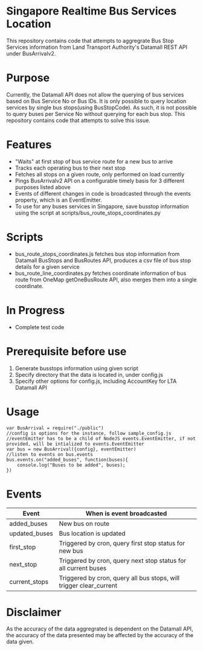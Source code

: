 # Singapore Realtime Bus Services Location
This repository contains code that attempts to aggregrate Bus Stop Services information from Land Transport Authority's Datamall REST API under BusArrivalv2.

# Purpose
Currently, the Datamall API does not allow the querying of bus services based on Bus Service No or Bus IDs. It is only possible to query location services by single bus stops(using BusStopCode). As such, it is not possible to query buses per Service No without querying for each bus stop. This repository contains code that attempts to solve this issue.

# Features
- "Waits" at first stop of bus service route for a new bus to arrive
- Tracks each operating bus to their next stop
- Fetches all stops on a given route, only performed on load currently
- Pings BusArrivalv2 API on a configurable timely basis for 3 different purposes listed above
- Events of different changes in code is broadcasted through the events property, which is an EventEmitter.
- To use for any buses services in Singapore, save busstop information using the script at scripts/bus_route_stops_coordinates.py
# Scripts
- bus_route_stops_coordinates.js fetches bus stop information from Datamall BusStops and BusRoutes API, produces a csv file of bus stop details for a given service
- bus_route_line_coordinates.py fetches coordinate information of bus route from OneMap getOneBusRoute API, also merges them into a single coordinate.

# In Progress
 - Complete test code

# Prerequisite before use
  1. Generate busstops information using given script
  2. Specify directory that the data is located in, under config.js
  3. Specify other options for config.js, including AccountKey for LTA Datamall API

# Usage
```
var BusArrival = require("./public")
//config is options for the instance, follow sample_config.js
//eventEmitter has to be a child of NodeJS events.EventEmitter, if not provided, will be intialized to events.EventEmitter
var bus = new BusArrival({config}, eventEmitter)
//listen to events on bus.events
bus.events.on("added_buses", function(buses){
    console.log("Buses to be added", buses);
})
```
# Events

|Event | When is event broadcasted |
|------|-------------|
|added_buses| New bus on route|
|updated_buses| Bus location is updated|
|first_stop|Triggered by cron, query first stop status for new bus|
|next_stop|Triggered by cron, query next stop status for all current buses|
|current_stops|Triggered by cron, query all bus stops, will trigger clear_current|

# Disclaimer
As the accuracy of the data aggregrated is dependent on the Datamall API, the accuracy of the data presented may be affected by the accuracy of the data given.
